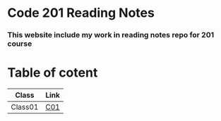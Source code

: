 # Code 201 Reading Notes

### **This website include my work in reading notes repo for 201 course**

# Table of cotent

Class  | Link
------ | -----
Class01 | [C01](https://amer-bit.github.io/reading-notes/Classes/class01)